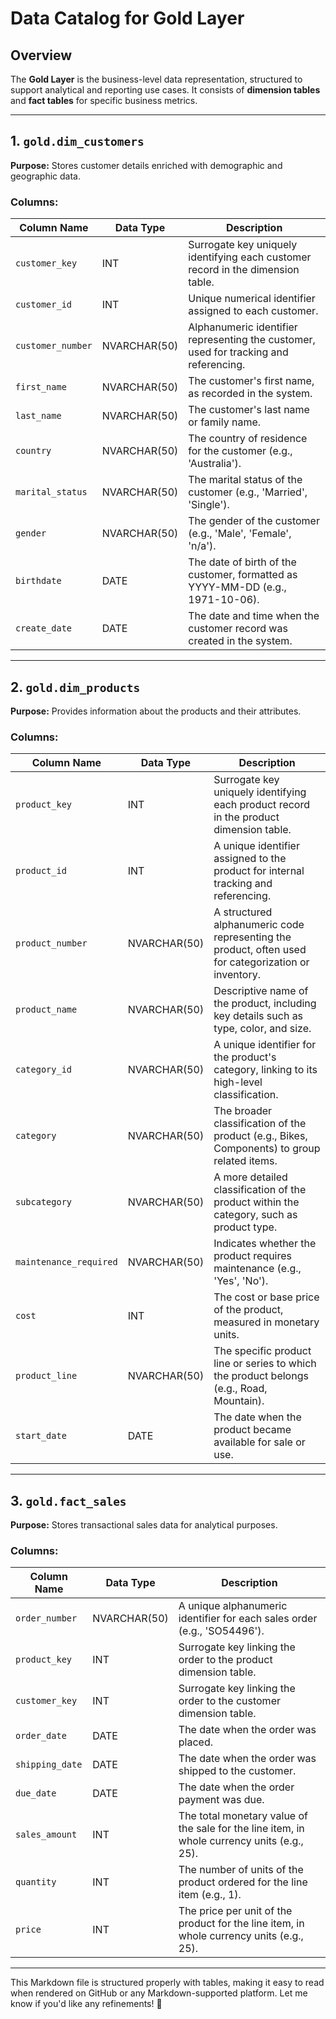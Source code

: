 # Data Catalog for Gold Layer

## Overview  
The **Gold Layer** is the business-level data representation, structured to support analytical and reporting use cases. It consists of **dimension tables** and **fact tables** for specific business metrics.  

---

## 1. `gold.dim_customers`  
**Purpose:** Stores customer details enriched with demographic and geographic data.  

### Columns:  

| Column Name       | Data Type      | Description |
|------------------|--------------|-------------|
| `customer_key`   | INT          | Surrogate key uniquely identifying each customer record in the dimension table. |
| `customer_id`    | INT          | Unique numerical identifier assigned to each customer. |
| `customer_number` | NVARCHAR(50) | Alphanumeric identifier representing the customer, used for tracking and referencing. |
| `first_name`     | NVARCHAR(50) | The customer's first name, as recorded in the system. |
| `last_name`      | NVARCHAR(50) | The customer's last name or family name. |
| `country`        | NVARCHAR(50) | The country of residence for the customer (e.g., 'Australia'). |
| `marital_status` | NVARCHAR(50) | The marital status of the customer (e.g., 'Married', 'Single'). |
| `gender`        | NVARCHAR(50) | The gender of the customer (e.g., 'Male', 'Female', 'n/a'). |
| `birthdate`      | DATE         | The date of birth of the customer, formatted as YYYY-MM-DD (e.g., 1971-10-06). |
| `create_date`    | DATE         | The date and time when the customer record was created in the system. |

---

## 2. `gold.dim_products`  
**Purpose:** Provides information about the products and their attributes.  

### Columns:  

| Column Name          | Data Type      | Description |
|---------------------|--------------|-------------|
| `product_key`      | INT          | Surrogate key uniquely identifying each product record in the product dimension table. |
| `product_id`       | INT          | A unique identifier assigned to the product for internal tracking and referencing. |
| `product_number`   | NVARCHAR(50) | A structured alphanumeric code representing the product, often used for categorization or inventory. |
| `product_name`     | NVARCHAR(50) | Descriptive name of the product, including key details such as type, color, and size. |
| `category_id`      | NVARCHAR(50) | A unique identifier for the product's category, linking to its high-level classification. |
| `category`         | NVARCHAR(50) | The broader classification of the product (e.g., Bikes, Components) to group related items. |
| `subcategory`      | NVARCHAR(50) | A more detailed classification of the product within the category, such as product type. |
| `maintenance_required` | NVARCHAR(50) | Indicates whether the product requires maintenance (e.g., 'Yes', 'No'). |
| `cost`            | INT          | The cost or base price of the product, measured in monetary units. |
| `product_line`     | NVARCHAR(50) | The specific product line or series to which the product belongs (e.g., Road, Mountain). |
| `start_date`      | DATE         | The date when the product became available for sale or use. |

---

## 3. `gold.fact_sales`  
**Purpose:** Stores transactional sales data for analytical purposes.  

### Columns:  

| Column Name     | Data Type      | Description |
|---------------|--------------|-------------|
| `order_number` | NVARCHAR(50) | A unique alphanumeric identifier for each sales order (e.g., 'SO54496'). |
| `product_key`  | INT          | Surrogate key linking the order to the product dimension table. |
| `customer_key` | INT          | Surrogate key linking the order to the customer dimension table. |
| `order_date`   | DATE         | The date when the order was placed. |
| `shipping_date` | DATE        | The date when the order was shipped to the customer. |
| `due_date`     | DATE         | The date when the order payment was due. |
| `sales_amount` | INT          | The total monetary value of the sale for the line item, in whole currency units (e.g., 25). |
| `quantity`     | INT          | The number of units of the product ordered for the line item (e.g., 1). |
| `price`        | INT          | The price per unit of the product for the line item, in whole currency units (e.g., 25). |

---

This Markdown file is structured properly with tables, making it easy to read when rendered on GitHub or any Markdown-supported platform. Let me know if you'd like any refinements! 🚀
